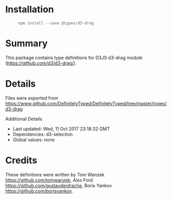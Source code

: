 # Installation
> `npm install --save @types/d3-drag`

# Summary
This package contains type definitions for D3JS d3-drag module (https://github.com/d3/d3-drag/).

# Details
Files were exported from https://www.github.com/DefinitelyTyped/DefinitelyTyped/tree/master/types/d3-drag

Additional Details
 * Last updated: Wed, 11 Oct 2017 23:18:32 GMT
 * Dependencies: d3-selection
 * Global values: none

# Credits
These definitions were written by Tom Wanzek <https://github.com/tomwanzek>, Alex Ford <https://github.com/gustavderdrache>, Boris Yankov <https://github.com/borisyankov>.
